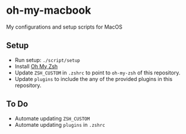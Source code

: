 # oh-my-macbook

My configurations and setup scripts for MacOS

## Setup

* Run setup: `./script/setup`
* Install [Oh My Zsh](https://ohmyz.sh/)
* Update `ZSH_CUSTOM` in `.zshrc` to point to `oh-my-zsh` of this repository.
* Update `plugins` to include the any of the provided plugins in this repository.

## To Do

* Automate updating `ZSH_CUSTOM`
* Automate updating `plugins` in `.zshrc`
